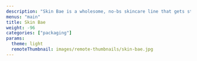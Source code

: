 ```yaml
---
description: "Skin Bae is a wholesome, no-bs skincare line that gets straight to the point. These simple and refreshing products are 100% free of irritating ingredients and far-fetched marketing jargon, for an entire line of products that your skin can finally get along with drama free."
menus: "main"
title: Skin Bae
weight: -96
categories: ["packaging"]
params:
  theme: light
  remoteThumbnail: images/remote-thumbnails/skin-bae.jpg
---
```

